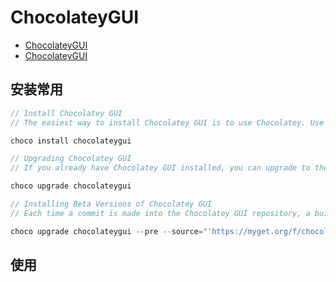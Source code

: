 # ChocolateyGUI

- [ChocolateyGUI](https://github.com/chocolatey/ChocolateyGUI)
- [ChocolateyGUI](https://chocolatey.github.io/ChocolateyGUI/about)

## 安装常用

```c#
// Install Chocolatey GUI
// The easiest way to install Chocolatey GUI is to use Chocolatey. Use the following command to install the latest version of Chocolatey GUI:

choco install chocolateygui

// Upgrading Chocolatey GUI
// If you already have Chocolatey GUI installed, you can upgrade to the latest version using the following command:

choco upgrade chocolateygui

// Installing Beta Versions of Chocolatey GUI
// Each time a commit is made into the Chocolatey GUI repository, a build is performed, and the output is pushed to the Chocolatey GUI MyGet feed. If you are interested in using the very latest version of Chocolatey GUI, you can use the following command to install it:

choco upgrade chocolateygui --pre --source="'https://myget.org/f/chocolateygui
```

## 使用

```c#

```
